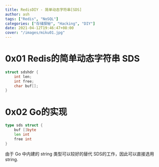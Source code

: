 ```yaml
---
title: RedisDIY - 简单动态字符串[SDS]
author: ash
tags: ["Redis", "NoSQL"]
categories: ["存储探秘", "Hacking", "DIY"]
date: 2021-04-12T19:46:47+08:00
cover: "/images/miku01.jpg"
---
```



# 0x01 Redis的简单动态字符串 SDS

```c
struct sdshdr {
    int len;
    int free;
    char buf[];
}
```

# 0x02 Go的实现

```go
type sds struct {
    buf []byte
    len int
    free int
}
```

由于 Go 中内建的 string 类型可以较好的替代 SDS的工作，因此可以直接选用 string.
